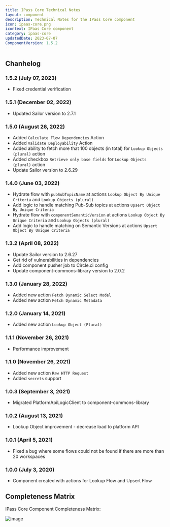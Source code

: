 ```yaml
---
title: IPass Core Technical Notes
layout: component
description: Technical Notes for the IPass Core component
icon: ipaas-core.png
icontext: IPaas Core component
category: ipaas-core
updatedDate: 2023-07-07
ComponentVersion: 1.5.2
---
```


## Chanhelog

### 1.5.2 (July 07, 2023)

* Fixed credential verification

### 1.5.1 (December 02, 2022)

* Updated Sailor version to 2.7.1

### 1.5.0 (August 26, 2022)

* Added `Calculate Flow Dependencies` Action
* Added `Validate Deployability` Action
* Added ability to fetch more that 100 objects (in total) for `Lookup Objects (plural)` action
* Added checkbox `Retrieve only base fields` for `Lookup Objects (plural)` action
* Update Sailor version to 2.6.29

### 1.4.0 (June 03, 2022)

* Hydrate flow with `pubSubTopicName` at actions `Lookup Object By Unique Criteria` and `Lookup Objects (plural)`
* Add logic to handle matching Pub-Sub topics at actions `Upsert Object By Unique Criteria`
* Hydrate flow with `componentSemanticVersion` at actions `Lookup Object By Unique Criteria` and `Lookup Objects (plural)`
* Add logic to handle matching on Semantic Versions at actions `Upsert Object By Unique Criteria`

### 1.3.2 (April 08, 2022)

* Update Sailor version to 2.6.27
* Get rid of vulnerabilities in dependencies
* Add component pusher job to Circle.ci config
* Update component-commons-library version to 2.0.2

### 1.3.0 (January 28, 2022)

* Added new action `Fetch Dynamic Select Model`
* Added new action `Fetch Dynamic Metadata`

### 1.2.0 (January 14, 2021)

* Added new action `Lookup Object (Plural)`

### 1.1.1 (November 26, 2021)

* Performance improvement

### 1.1.0 (November 26, 2021)

* Added new action `Raw HTTP Request`
* Added `secrets` support

### 1.0.3 (September 3, 2021)

* Migrated PlatformApiLogicClient to component-commons-library

### 1.0.2 (August 13, 2021)

* Lookup Object improvement - decrease load to platform API

### 1.0.1 (April 5, 2021)

* Fixed a bug where some flows could not be found if there are more than 20 workspaces

### 1.0.0 (July 3, 2020)

* Component created with actions for Lookup Flow and Upsert Flow

## Completeness Matrix

IPass Core Component Completeness Matrix:

![image](https://user-images.githubusercontent.com/7985390/149104210-165f1a07-7118-422b-8bd9-b80ebf229611.png)
